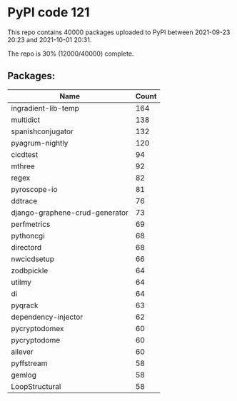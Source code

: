 # PyPI code 121

This repo contains 40000 packages uploaded to PyPI between 
2021-09-23 20:23 and 2021-10-01 20:31.

The repo is 30% (12000/40000) complete.

## Packages:

| Name  | Count |
| ----- | ----- |
| ingradient-lib-temp | 164 |
| multidict | 138 |
| spanishconjugator | 132 |
| pyagrum-nightly | 120 |
| cicdtest | 94 |
| mthree | 92 |
| regex | 82 |
| pyroscope-io | 81 |
| ddtrace | 76 |
| django-graphene-crud-generator | 73 |
| perfmetrics | 69 |
| pythoncgi | 68 |
| directord | 68 |
| nwcicdsetup | 66 |
| zodbpickle | 64 |
| utilmy | 64 |
| di | 64 |
| pyqrack | 63 |
| dependency-injector | 62 |
| pycryptodomex | 60 |
| pycryptodome | 60 |
| ailever | 60 |
| pyffstream | 58 |
| gemlog | 58 |
| LoopStructural | 58 |



